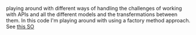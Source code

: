 playing around with different ways of handling the challenges of working with APIs and all the different models and the transfermations between them.  In this code I'm playing around with using a factory method approach.  See [this SO](https://stackoverflow.com/questions/52341521/c-sharp-how-to-handle-similar-data-types-when-dealing-with-apis)